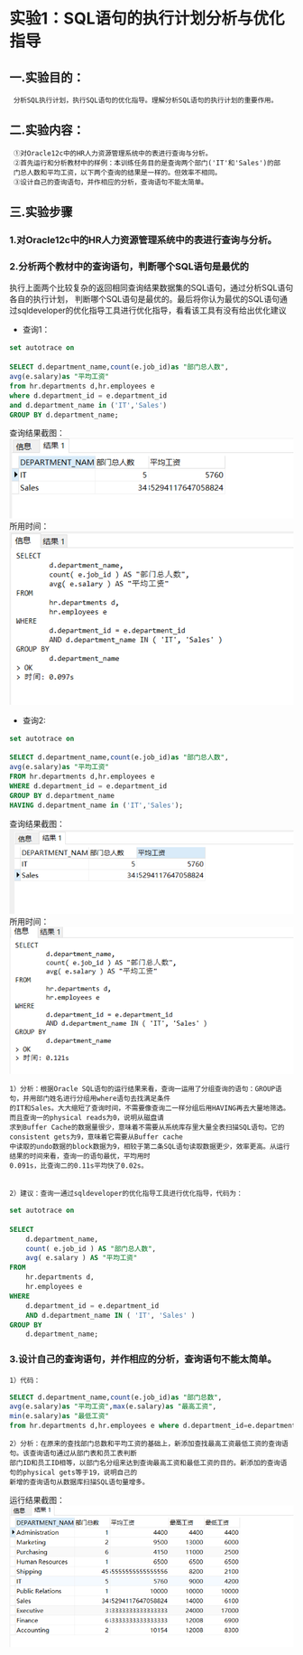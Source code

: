 
# 实验1：SQL语句的执行计划分析与优化指导

## 一.实验目的：
     分析SQL执行计划，执行SQL语句的优化指导。理解分析SQL语句的执行计划的重要作用。

## 二.实验内容：
     ①对Oracle12c中的HR人力资源管理系统中的表进行查询与分析。
     ②首先运行和分析教材中的样例：本训练任务目的是查询两个部门('IT'和'Sales')的部
     门总人数和平均工资，以下两个查询的结果是一样的。但效率不相同。
     ③设计自己的查询语句，并作相应的分析，查询语句不能太简单。

## 三.实验步骤
### 1.对Oracle12c中的HR人力资源管理系统中的表进行查询与分析。
 
    
### 2.分析两个教材中的查询语句，判断哪个SQL语句是最优的 

  执行上面两个比较复杂的返回相同查询结果数据集的SQL语句，通过分析SQL语句各自的执行计划，
  判断哪个SQL语句是最优的。最后将你认为最优的SQL语句通过sqldeveloper的优化指导工具进行优化指导，看看该工具有没有给出优化建议
    
- 查询1：

```SQL
set autotrace on

SELECT d.department_name,count(e.job_id)as "部门总人数",
avg(e.salary)as "平均工资"
from hr.departments d,hr.employees e
where d.department_id = e.department_id
and d.department_name in ('IT','Sales')
GROUP BY d.department_name;
```
   查询结果截图：  
     ![res1](res1.png)
   所用时间：
     ![res3](res3.png)

- 查询2:


```SQL
set autotrace on

SELECT d.department_name,count(e.job_id)as "部门总人数",
avg(e.salary)as "平均工资"
FROM hr.departments d,hr.employees e
WHERE d.department_id = e.department_id
GROUP BY d.department_name
HAVING d.department_name in ('IT','Sales');
```
   查询结果截图：  
     ![res2](res2.png)
   所用时间：
     ![res4](res4.png)
    
    1）分析：根据Oracle SQL语句的运行结果来看，查询一运用了分组查询的语句：GROUP语句，并用部门姓名进行分组用where语句去找满足条件
    的IT和Sales。大大缩短了查询时间，不需要像查询二一样分组后用HAVING再去大量地筛选。而且查询一的physical reads为0，说明从磁盘请
    求到Buffer Cache的数据量很少，意味着不需要从系统库存里大量全表扫描SQL语句。它的consistent gets为9，意味着它需要从Buffer cache
    中读取的undo数据的block数据为9，相较于第二条SQL语句读取数据更少，效率更高。从运行结果的时间来看，查询一的语句最优，平均用时
    0.091s，比查询二的0.11s平均快了0.02s。
      
     
    2）建议：查询一通过sqldeveloper的优化指导工具进行优化指导，代码为：
    
```SQL
set autotrace on

SELECT
	d.department_name,
	count( e.job_id ) AS "部门总人数",
	avg( e.salary ) AS "平均工资" 
FROM
	hr.departments d,
	hr.employees e 
WHERE
	d.department_id = e.department_id 
	AND d.department_name IN ( 'IT', 'Sales' ) 
GROUP BY
	d.department_name;

```

    
### 3.设计自己的查询语句，并作相应的分析，查询语句不能太简单。  
    1）代码：
```SQL
SELECT d.department_name,count(e.job_id)as "部门总数",
avg(e.salary)as "平均工资",max(e.salary)as "最高工资",
min(e.salary)as "最低工资" 
from hr.departments d,hr.employees e where d.department_id=e.department_id GROUP BY d.department_name;
```    
    
    2）分析：在原来的查找部门总数和平均工资的基础上，新添加查找最高工资最低工资的查询语句。该查询语句通过从部门表和员工表判断
    部门ID和员工ID相等，以部门名分组来达到查询最高工资和最低工资的目的。新添加的查询语句的physical gets等于19，说明自己的
    新增的查询语句从数据库扫描SQL语句量增多。
    
   运行结果截图：
     ![res5](res5.png)
    
